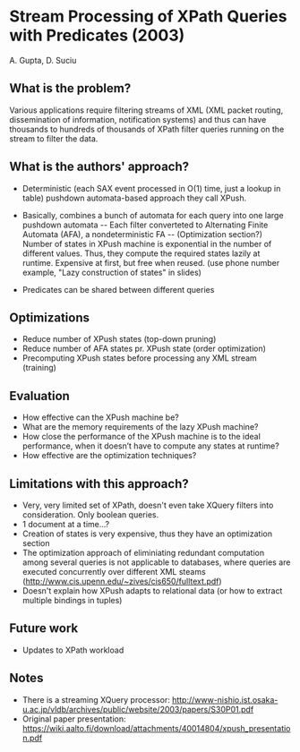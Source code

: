 # Stream Processing of XPath Queries with Predicates (2003)
A. Gupta, D. Suciu

## What is the problem?

Various applications require filtering streams of XML (XML packet routing, dissemination of information, notification systems) and thus can have thousands to hundreds of thousands of XPath filter queries running on the stream to filter the data.

## What is the authors' approach?
- Deterministic (each SAX event processed in O(1) time, just a lookup in table) pushdown automata-based approach they call XPush.
- Basically, combines a bunch of automata for each query into one large pushdown automata
-- Each filter converteted to Alternating Finite Automata (AFA), a nondeterministic FA
-- (Optimization section?) Number of states in XPush machine is exponential in the number of different values. Thus, they compute the required states lazily at runtime. Expensive at first, but free when reused. (use phone number example, "Lazy construction of states" in slides)

- Predicates can be shared between different queries

## Optimizations
- Reduce number of XPush states (top-down pruning)
- Reduce number of AFA states pr. XPush state (order optimization)
- Precomputing XPush states before processing any XML stream (training)

## Evaluation
- How effective can the XPush machine be?
- What are the memory requirements of the lazy XPush machine?
- How close the performance of the XPush machine is to the ideal performance, when it doesn’t have to compute any states at runtime?
- How effective are the optimization techniques?

## Limitations with this approach?
- Very, very limited set of XPath, doesn't even take XQuery filters into consideration. Only boolean queries.
- 1 document at a time...?
- Creation of states is very expensive, thus they have an optimization section
- The optimization approach of eliminiating redundant computation among several queries is not applicable to databases, where queries are executed concurrently over different XML steams (http://www.cis.upenn.edu/~zives/cis650/fulltext.pdf)
- Doesn't explain how XPush adapts to relational data (or how to extract multiple bindings in tuples)

## Future work
- Updates to XPath workload

## Notes
- There is a streaming XQuery processor: http://www-nishio.ist.osaka-u.ac.jp/vldb/archives/public/website/2003/papers/S30P01.pdf
- Original paper presentation: https://wiki.aalto.fi/download/attachments/40014804/xpush_presentation.pdf